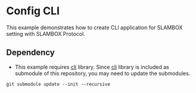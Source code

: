 # Config CLI

This example demonstrates how to create CLI application for SLAMBOX setting with SLAMBOX Protocol.

## Dependency

- This example requires [cli](https://github.com/daniele77/cli.git) library. Since [cli](https://github.com/daniele77/cli.git) library is included as submodule of this repository, you may need to update the submodules.

```
git submodule update --init --recursive
```



